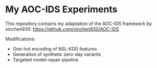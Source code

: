 # My AOC-IDS Experiments

This repository contains my adaptation of the AOC-IDS framework by xinchen930:
https://github.com/xinchen930/AOC-IDS

Modifications:
- One-hot encoding of NSL-KDD features
- Generation of synthetic zero-day variants
- Targeted model-repair pipeline
